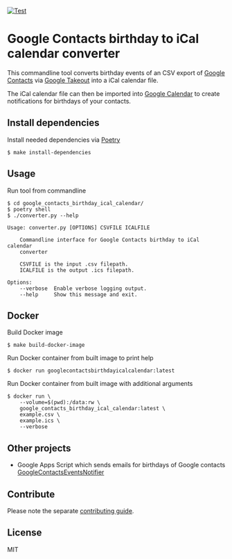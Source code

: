[![Test](https://github.com/escalate/google-contacts-birthday-ical-calendar/actions/workflows/test.yml/badge.svg?branch=master&event=push)](https://github.com/escalate/google-contacts-birthday-ical-calendar/actions/workflows/test.yml)

# Google Contacts birthday to iCal calendar converter

This commandline tool converts birthday events of an CSV export of [Google Contacts](https://contacts.google.com/) via [Google Takeout](https://takeout.google.com/) into a iCal calendar file.

The iCal calendar file can then be imported into [Google Calendar](https://calendar.google.com/) to create notifications for birthdays of your contacts.

## Install dependencies

Install needed dependencies via [Poetry](https://python-poetry.org/)

```
$ make install-dependencies
```

## Usage

Run tool from commandline
```
$ cd google_contacts_birthday_ical_calendar/
$ poetry shell
$ ./converter.py --help

Usage: converter.py [OPTIONS] CSVFILE ICALFILE

    Commandline interface for Google Contacts birthday to iCal calendar
    converter

    CSVFILE is the input .csv filepath.
    ICALFILE is the output .ics filepath.

Options:
    --verbose  Enable verbose logging output.
    --help     Show this message and exit.
```

## Docker

Build Docker image
```
$ make build-docker-image
```

Run Docker container from built image to print help
```
$ docker run googlecontactsbirthdayicalcalendar:latest
```

Run Docker container from built image with additional arguments
```
$ docker run \
    --volume=$(pwd):/data:rw \
    google_contacts_birthday_ical_calendar:latest \
    example.csv \
    example.ics \
    --verbose
```

## Other projects

* Google Apps Script which sends emails for birthdays of Google contacts [GoogleContactsEventsNotifier](https://github.com/GioBonvi/GoogleContactsEventsNotifier)

## Contribute

Please note the separate [contributing guide](https://github.com/escalate/google-contacts-birthday-ical-calendar/blob/master/CONTRIBUTING.md).

## License

MIT
